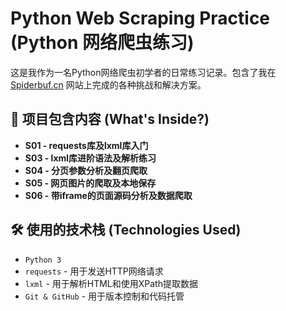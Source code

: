 # Python Web Scraping Practice (Python 网络爬虫练习)

这是我作为一名Python网络爬虫初学者的日常练习记录。包含了我在 [Spiderbuf.cn](https://spiderbuf.cn/) 网站上完成的各种挑战和解决方案。

## 🚀 项目包含内容 (What's Inside?)
* **S01 - requests库及lxml库入门**
* **S03 - lxml库进阶语法及解析练习**
* **S04 - 分页参数分析及翻页爬取**
* **S05 - 网页图片的爬取及本地保存**
* **S06 - 带iframe的页面源码分析及数据爬取**


## 🛠️ 使用的技术栈 (Technologies Used)

*   `Python 3`
*   `requests` - 用于发送HTTP网络请求
*   `lxml` - 用于解析HTML和使用XPath提取数据
*   `Git & GitHub` - 用于版本控制和代码托管
